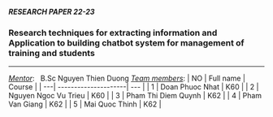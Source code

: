 **_RESEARCH PAPER 22-23_**

### Research techniques for extracting information and Application to building chatbot system for management of training and students

---

_<u>Mentor</u>_: &nbsp; B.Sc Nguyen Thien Duong
_<u>Team members</u>_:
| NO | Full name | Course |
| ---| ---------------------| --- |
| 1 | Doan Phuoc Nhat | K60 |
| 2 | Nguyen Ngoc Vu Trieu | K60 |
| 3 | Pham Thi Diem Quynh | K62 |
| 4 | Pham Van Giang | K62 |
| 5 | Mai Quoc Thinh | K62 |

